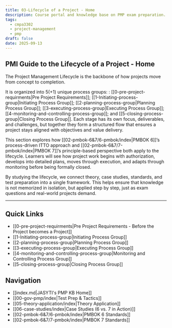 ```yaml
---
title: 03-Lifecycle of a Project - Home
description: Course portal and knowledge base on PMP exam preparation.
tags:
  - cmpa3302
  - project-management
  - pmp
draft: false
date: 2025-09-13
---
```

## PMI Guide to the Lifecycle of a Project - Home
The Project Management Lifecycle is the backbone of how projects move from concept to completion. 

It is organized into 5(+1) unique process groups: : [[0-pre-project-requirments|Pre Project Requirements]]; [[1-Initiating-process-group|Initiating Process Group]];  [[2-planning-process-group|Planning Process Group]]; [[3-executing-process-group|Executing Process Group]]; [[4-monitoring-and-controlling-process-group]]; and [[5-closing-process-group|Closing Process Group]]. Each stage has its own focus, deliverables, and challenges, but together they form a structured flow that ensures a project stays aligned with objectives and value delivery.  

This section explores how [[02-pmbok-6&7/6-pmbok/index|PMBOK 6]]’s process-driven ITTO approach and [[02-pmbok-6&7/7-pmbok/index|PMBOK 7]]’s principle-based perspective both apply to the lifecycle. Learners will see how project work begins with authorization, develops into detailed plans, moves through execution, and adapts through monitoring before being formally closed. 

By studying the lifecycle, we connect theory, case studies, standards, and test preparation into a single framework. This helps ensure that knowledge is not memorized in isolation, but applied step by step, just as exam questions and real-world projects demand.

---
## Quick Links
- [[0-pre-project-requirments|Pre Project Requirements - Before the Project becomes a Project]]
- [[1-Initiating-process-group|Initiating Process Group]]
- [[2-planning-process-group|Planning Process Group]]
- [[3-executing-process-group|Executing Process Group]]
- [[4-monitoring-and-controlling-process-group|Monitoring and Controlling Process Group]]
- [[5-closing-process-group|Closing Process Group]]
## Navigation
- [[index.md|JASYTI's PMP KB Home]]
- [[00-gov-pmp/index|Test Prep & Tactics]]
- [[05-theory-application/index|Theory Application]]
- [[06-case-studies/index|Case Studies (6 vs. 7 in Action)]]
- [[02-pmbok-6&7/6-pmbok/index|PMBOK 6 Standards]]
- [[02-pmbok-6&7/7-pmbok/index|PMBOK 7 Standards]]
